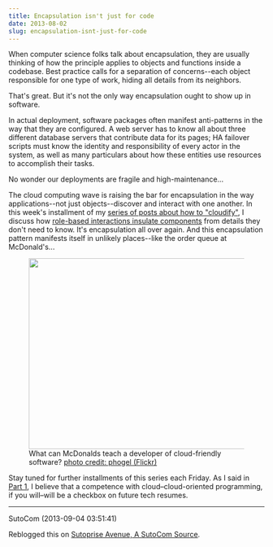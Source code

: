 ```yaml
---
title: Encapsulation isn't just for code
date: 2013-08-02
slug: encapsulation-isnt-just-for-code
---
```


When computer science folks talk about encapsulation, they are usually thinking of how the principle applies to objects and functions inside a codebase. Best practice calls for a separation of concerns--each object responsible for one type of work, hiding all details from its neighbors.

That's great. But it's not the only way encapsulation ought to show up in software.

In actual deployment, software packages often manifest anti-patterns in the way that they are configured. A web server has to know all about three different database servers that contribute data for its pages; HA failover scripts must know the identity and responsibility of every actor in the system, as well as many particulars about how these entities use resources to accomplish their tasks.

No wonder our deployments are fragile and high-maintenance...

The cloud computing wave is raising the bar for encapsulation in the way applications--not just objects--discover and interact with one another. In this week's installment of my <a title="cloudify series" href="../../../category/cloudify">series of posts about how to "cloudify"</a>, I discuss how <a href="http://www.adaptivecomputing.com/blog-cloud/how-to-cloudify-your-software-part-3-do-you-want-fries-with-that/" target="top">role-based interactions insulate components</a> from details they don't need to know. It's encapsulation all over again. And this encapsulation pattern manifests itself in unlikely places--like the order queue at McDonald's...

<figure><img src="http://farm1.staticflickr.com/102/258253832_927e23b2b9.jpg" width="500" height="375" /><figcaption>What can McDonalds teach a developer of cloud-friendly software? <a href="http://www.flickr.com/photos/derfokel/258253832/sizes/m/in/photolist-oPBSh-F14J9-MQh6J-4c1HXK-4mEHoC-4ovGHD-4upuzt-4wYDLv-5jWmpq-5Xv7Wr-729ALs-76Locf-7E3LgF-9e8N8c-buruPp-bxadb4-biwGXv-e8ySUj-cEmmDf-ebusvW-8MBDdG-bvALeU-b5yiwg-9D3wMX/" target="_blank">photo credit: phogel (Flickr)</a></figcaption></figure>

Stay tuned for further installments of this series each Friday. As I said in <a title="learn how to cloudify" href="programmers-learn-how-to-cloudify.md">Part 1</a>, I believe that a competence with cloud–cloud-oriented programming, if you will–will be a checkbox on future tech resumes.

---

SutoCom (2013-09-04 03:51:41)

Reblogged this on <a href="encapsulation-isnt-just-for-code.md" rel="nofollow">Sutoprise Avenue, A SutoCom Source</a>.